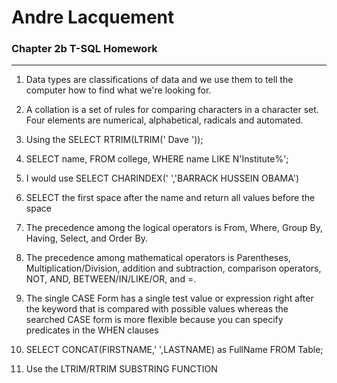 # Andre Lacquement
### Chapter 2b T-SQL Homework

--------------------------------

1. Data types are classifications of data and we use them to tell the computer how to find what we're looking for. 

1. A collation is a set of rules for comparing characters in a character set. Four elements are numerical, alphabetical, radicals and automated.

1. Using the SELECT RTRIM(LTRIM('  Dave  '));

1. SELECT name, FROM college, WHERE name LIKE N'Institute%';

1. I would use SELECT CHARINDEX(' ','BARRACK HUSSEIN OBAMA')

1. SELECT the first space after the name and return all values before the space  

1. The precedence among the logical operators is From, Where, Group By, Having, Select, and Order By.
   
1. The precedence among mathematical operators is Parentheses, Multiplication/Division, addition and subtraction, comparison operators, NOT, AND, BETWEEN/IN/LIKE/OR, and =. 

1. The single CASE Form has a single test value or expression right after the keyword that is compared with possible values whereas the searched CASE form is more flexible because you can specify predicates in the WHEN clauses

1. SELECT CONCAT(FIRSTNAME,' ',LASTNAME) as FullName
FROM Table;

1. Use the LTRIM/RTRIM SUBSTRING FUNCTION






